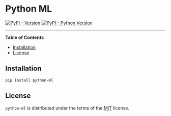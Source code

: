 # Python ML

[![PyPI - Version](https://img.shields.io/pypi/v/python-ml.svg)](https://pypi.org/project/python-ml)
[![PyPI - Python Version](https://img.shields.io/pypi/pyversions/python-ml.svg)](https://pypi.org/project/python-ml)

-----

**Table of Contents**

- [Installation](#installation)
- [License](#license)

## Installation

```console
pip install python-ml
```

## License

`python-ml` is distributed under the terms of the [MIT](https://spdx.org/licenses/MIT.html) license.
